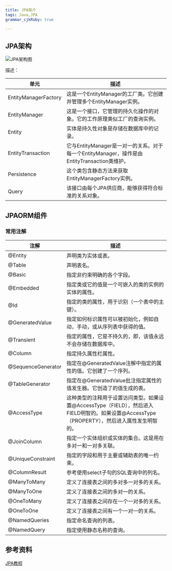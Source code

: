 ```yaml
---
title: JPA简介 
tags: Java,JPA
grammar_cjkRuby: true

---
```


## JPA架构

![JPA架构图](http://www.yiibai.com/uploads/allimg/141108/192R64962-0.png)

描述：

|单元|	描述|
|---|---|
|EntityManagerFactory|	这是一个EntityManager的工厂类。它创建并管理多个EntityManager实例。|
|EntityManager|	这是一个接口，它管理的持久化操作的对象。它的工作原理类似工厂的查询实例。|
|Entity|	实体是持久性对象是存储在数据库中的记录。|
|EntityTransaction	|它与EntityManager是一对一的关系。对于每一个EntityManager，操作是由EntityTransaction类维护。|
|Persistence	|这个类包含静态方法来获取EntityManagerFactory实例。|
|Query	|该接口由每个JPA供应商，能够获得符合标准的关系对象。|

## JPAORM组件

### 常用注解

|注解|	描述|
|---|---|
|@Entity	|声明类为实体或表。|
|@Table	|声明表名。|
|@Basic	|指定非约束明确的各个字段。|
|@Embedded	|指定类或它的值是一个可嵌入的类的实例的实体的属性。|
|@Id	|指定的类的属性，用于识别（一个表中的主键）。|
|@GeneratedValue	|指定如何标识属性可以被初始化，例如自动，手动，或从序列表中获得的值。|
|@Transient	|指定的属性，它是不持久的，即，该值永远不会存储在数据库中。|
|@Column	|指定持久属性栏属性。|
|@SequenceGenerator	|指定在@GeneratedValue注解中指定的属性的值。它创建了一个序列。|
|@TableGenerator	|指定在@GeneratedValue批注指定属性的值发生器。它创造了的值生成的表。|
|@AccessType	|这种类型的注释用于设置访问类型。如果设置@AccessType（FIELD），然后进入FIELD明智的。如果设置@AccessType（PROPERTY），然后进入属性发生明智的。|
|@JoinColumn	|指定一个实体组织或实体的集合。这是用在多对一和一对多关联。|
|@UniqueConstraint	|指定的字段和用于主要或辅助表的唯一约束。|
|@ColumnResult	|参考使用select子句的SQL查询中的列名。|
|@ManyToMany	|定义了连接表之间的多对多一对多的关系。|
|@ManyToOne	|定义了连接表之间的多对一的关系。|
|@OneToMany	|定义了连接表之间存在一个一对多的关系。|
|@OneToOne	|定义了连接表之间有一个一对一的关系。|
|@NamedQueries	|指定命名查询的列表。|
|@NamedQuery	|指定使用静态名称的查询。|

## 参考资料

[JPA教程](http://www.yiibai.com/jpa/)